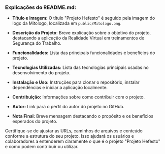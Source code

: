 
### Explicações do README.md:

- **Título e Imagem:** O título "Projeto Hefesto" é seguido pela imagem do logo da Mitologo, localizada em `public/Mitologo.png`.
  
- **Descrição do Projeto:** Breve explicação sobre o objetivo do projeto, destacando a aplicação da Realidade Virtual em treinamentos de Segurança do Trabalho.

- **Funcionalidades:** Lista das principais funcionalidades e benefícios do projeto.

- **Tecnologias Utilizadas:** Lista das tecnologias principais usadas no desenvolvimento do projeto.

- **Instalação e Uso:** Instruções para clonar o repositório, instalar dependências e iniciar a aplicação localmente.

- **Contribuição:** Informações sobre como contribuir com o projeto.

- **Autor:** Link para o perfil do autor do projeto no GitHub.

- **Nota Final:** Breve mensagem destacando o propósito e os benefícios esperados do projeto.

Certifique-se de ajustar as URLs, caminhos de arquivos e conteúdo conforme a estrutura do seu projeto. Isso ajudará os usuários e colaboradores a entenderem claramente o que é o projeto "Projeto Hefesto" e como podem contribuir ou utilizar.
